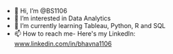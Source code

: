- 👋 Hi, I’m @BS1106
- 👀 I’m interested in Data Analytics
- 🌱 I’m currently learning Tableau, Python, R and SQL
- 📫 How to reach me- Here's my LinkedIn: www.linkedin.com/in/bhavna1106

<!---
BS1106/BS1106 is a ✨ special ✨ repository because its `README.md` (this file) appears on your GitHub profile.
You can click the Preview link to take a look at your changes.
--->
